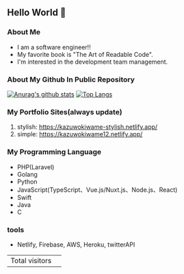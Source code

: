 ## Hello World 👋
### About Me
- I am a software engineer!!  
- My favorite book is "The Art of Readable Code".
- I'm interested in the development team management. 

### About My Github In Public Repository
[![Anurag's github stats](https://github-readme-stats.vercel.app/api?username=KazuwoKiwame12&show_icons=true&theme=dark)](https://github.com/anuraghazra/github-readme-stats)
[![Top Langs](https://github-readme-stats.vercel.app/api/top-langs/?username=KazuwoKiwame12&layout=compact&theme=dark)](https://github.com/anuraghazra/github-readme-stats)

### My Portfolio Sites(always update)
1. stylish: https://kazuwokiwame-stylish.netlify.app/
2. simple: https://kazuwokiwame12.netlify.app/

### My Programming Language
- PHP(Laravel)
- Golang
- Python
- JavaScript(TypeScript、Vue.js/Nuxt.js、Node.js、React)
- Swift
- Java
- C

### tools
- Netlify, Firebase, AWS, Heroku, twitterAPI

<table>
  <tr>
    <td>Total visitors</td>
    <td><img src="https://profile-counter.glitch.me/KazuwoKiwam12/count.svg" alt="" /></td>
  </tr>
</table>
